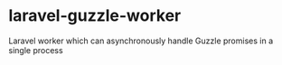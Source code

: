 # laravel-guzzle-worker
Laravel worker which can asynchronously handle Guzzle promises in a single process
